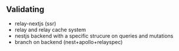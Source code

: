 ## Validating 

- relay-nextjs (ssr)
- relay and relay cache system
- nestjs backend with a specific strucure on queries and mutations
- branch on backend (nest+apollo+relayspec)

